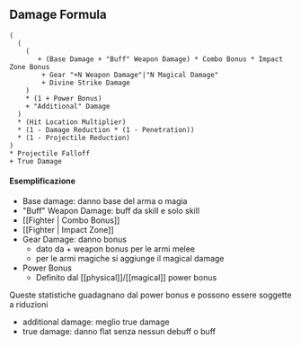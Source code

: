 ## Damage Formula
```
(
  (
    (
	   + (Base Damage + "Buff" Weapon Damage) * Combo Bonus * Impact Zone Bonus
        + Gear "+N Weapon Damage"|"N Magical Damage"
        + Divine Strike Damage
    )
    * (1 + Power Bonus)
    + "Additional" Damage
  )
  * (Hit Location Multiplier)
  * (1 - Damage Reduction * (1 - Penetration))
  * (1 - Projectile Reduction)
)
* Projectile Falloff
+ True Damage
```
#### Esemplificazione
- Base damage: danno base del arma o magia
- "Buff" Weapon Damage: buff da skill e solo skill
- [[Fighter | Combo Bonus]]
- [[Fighter | Impact Zone]]
- Gear Damage: danno bonus
	- dato da + weapon bonus per le armi melee
	- per le armi magiche si aggiunge il magical damage
- Power Bonus
	- Definito dal [[physical]]/[[magical]] power bonus

Queste statistiche guadagnano dal power bonus e possono essere soggette a riduzioni

- additional damage: meglio true damage
- true damage: danno flat senza nessun debuff o buff